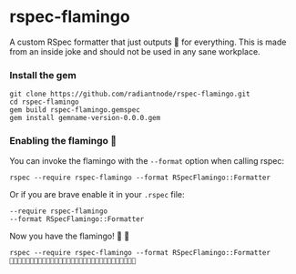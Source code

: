 # rspec-flamingo

A custom RSpec formatter that just outputs 🦩 for everything. This is made from an inside joke and should not be used in any sane workplace.

### Install the gem

```
git clone https://github.com/radiantnode/rspec-flamingo.git
cd rspec-flamingo
gem build rspec-flamingo.gemspec
gem install gemname-version-0.0.0.gem
```

### Enabling the flamingo 🦩

You can invoke the flamingo with the `--format` option when calling rspec:

```
rspec --require rspec-flamingo --format RSpecFlamingo::Formatter
```

Or if you are brave enable it in your `.rspec` file:

```
--require rspec-flamingo
--format RSpecFlamingo::Formatter
```

Now you have the flamingo! 🦩 🎉

```
rspec --require rspec-flamingo --format RSpecFlamingo::Formatter
🦩🦩🦩🦩🦩🦩🦩🦩🦩🦩🦩🦩🦩🦩🦩🦩🦩🦩🦩🦩🦩🦩🦩🦩🦩🦩🦩🦩🦩🦩🦩
```
